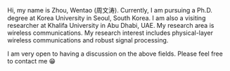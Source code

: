 Hi, my name is Zhou, Wentao (周文涛). Currently, I am pursuing a Ph.D. degree at Korea University in Seoul, South Korea. I am also a visiting researcher at Khalifa University in Abu Dhabi, UAE. My research area is wireless communications. My research interest includes physical-layer wireless communications and robust signal processing. 

I am very open to having a discussion on the above fields. Please feel free to contact me 😁

<!--
**zhouwt612/zhouwt612** is a ✨ _special_ ✨ repository because its `README.md` (this file) appears on your GitHub profile.

Here are some ideas to get you started:

- 🔭 I’m currently working on ...
- 🌱 I’m currently learning ...
- 👯 I’m looking to collaborate on ...
- 🤔 I’m looking for help with ...
- 💬 Ask me about ...
- 📫 How to reach me: ...
- 😄 Pronouns: ...
- ⚡ Fun fact: ...
-->
